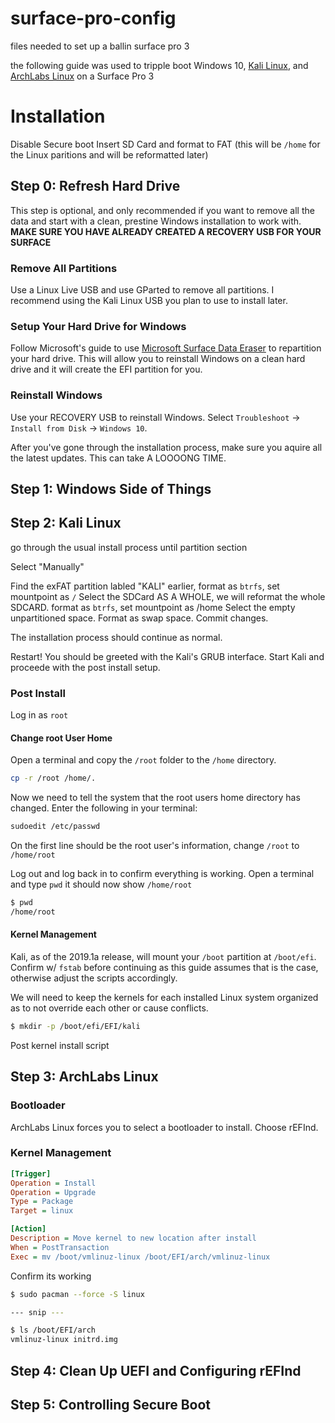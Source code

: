 # surface-pro-config
files needed to set up a ballin surface pro 3

the following guide was used to tripple boot Windows 10, [Kali Linux](https://www.kali.org/), and [ArchLabs Linux](https://archlabslinux.com/) on a Surface Pro 3

# Installation
Disable Secure boot
Insert SD Card and format to FAT (this will be `/home` for the Linux paritions and will be reformatted later)


## Step 0: Refresh Hard Drive
This step is optional, and only recommended if you want to remove all the data and start with a clean, prestine Windows installation to work with. **MAKE SURE YOU HAVE ALREADY CREATED A RECOVERY USB FOR YOUR SURFACE**

### Remove All Partitions
Use a Linux Live USB and use GParted to remove all partitions. I recommend using the Kali Linux USB you plan to use to install later.

### Setup Your Hard Drive for Windows
Follow Microsoft's guide to use [Microsoft Surface Data Eraser](https://docs.microsoft.com/en-us/surface/microsoft-surface-data-eraser) to repartition your hard drive. This will allow you to reinstall Windows on a clean hard drive and it will create the EFI partition for you.

### Reinstall Windows
Use your RECOVERY USB to reinstall Windows. Select `Troubleshoot` -> `Install from Disk` -> `Windows 10`.

After you've gone through the installation process, make sure you aquire all the latest updates. This can take A LOOOONG TIME.

## Step 1: Windows Side of Things

## Step 2: Kali Linux
go through the usual install process until partition section

Select "Manually"

Find the exFAT partition labled "KALI" earlier, format as `btrfs`, set mountpoint as `/`
Select the SDCard AS A WHOLE, we will reformat the whole SDCARD. format as `btrfs`, set mountpoint as /home
Select the empty unpartitioned space. Format as swap space.
Commit changes.

The installation process should continue as normal.

Restart! You should be greeted with the Kali's GRUB interface. Start Kali and proceede with the post install setup.

### Post Install
Log in as `root`

#### Change root User Home
Open a terminal and copy the `/root` folder to the `/home` directory.
```bash
cp -r /root /home/.
```

Now we need to tell the system that the root users home directory has changed. Enter the following in your terminal:

```bash
sudoedit /etc/passwd
```
On the first line should be the root user's information, change `/root` to `/home/root`

Log out and log back in to confirm everything is working.
Open a terminal and type `pwd` it should now show `/home/root`
```bash
$ pwd
/home/root
```

#### Kernel Management
Kali, as of the 2019.1a release, will mount your `/boot` partition at `/boot/efi`. Confirm w/ `fstab` before continuing as this guide assumes that is the case, otherwise adjust the scripts accordingly.

We will need to keep the kernels for each installed Linux system organized as to not override each other or cause conflicts.

```bash
$ mkdir -p /boot/efi/EFI/kali
```

Post kernel install script

## Step 3: ArchLabs Linux

### Bootloader
ArchLabs Linux forces you to select a bootloader to install. Choose rEFInd.

### Kernel Management
```ini
[Trigger]
Operation = Install
Operation = Upgrade
Type = Package
Target = linux

[Action]
Description = Move kernel to new location after install
When = PostTransaction
Exec = mv /boot/vmlinuz-linux /boot/EFI/arch/vmlinuz-linux
```
Confirm its working

```bash
$ sudo pacman --force -S linux

--- snip ---

$ ls /boot/EFI/arch
vmlinuz-linux initrd.img
```

## Step 4: Clean Up UEFI and Configuring rEFInd

## Step 5: Controlling Secure Boot
